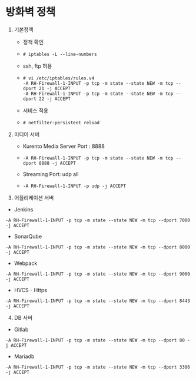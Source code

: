 # 방화벽 정책

1. 기본정책

   * 정책 확인

   * ```
     # iptables -L --line-numbers
     ```
   * ssh, ftp 허용

   * ```
     # vi /etc/iptables/rules.v4
     -A RH-Firewall-1-INPUT -p tcp -m state --state NEW -m tcp --dport 21 -j ACCEPT
     -A RH-Firewall-1-INPUT -p tcp -m state --state NEW -m tcp --dport 22 -j ACCEPT
     ```
   * 서비스 적용

   * ```
     # netfilter-persistent reload
     ```

2. 미디어 서버
   * Kurento Media Server Port : 8888
   * ```
     -A RH-Firewall-1-INPUT -p tcp -m state --state NEW -m tcp --dport 8888 -j ACCEPT
     ```
   * Streaming Port: udp all
   * ```
     -A RH-Firewall-1-INPUT -p udp -j ACCEPT
     ```
     
3. 어플리케이션 서버
  * Jenkins
  ```
  -A RH-Firewall-1-INPUT -p tcp -m state --state NEW -m tcp --dport 7000 -j ACCEPT
  ```
  * SonarQube
  ```
  -A RH-Firewall-1-INPUT -p tcp -m state --state NEW -m tcp --dport 8000 -j ACCEPT
  ```
  * Webpack
  ```
  -A RH-Firewall-1-INPUT -p tcp -m state --state NEW -m tcp --dport 9000 -j ACCEPT
  ```
  * HVCS - Https
  ```
  -A RH-Firewall-1-INPUT -p tcp -m state --state NEW -m tcp --dport 8443 -j ACCEPT
  ```
  
4. DB 서버

  * Gitlab
  ```
-A RH-Firewall-1-INPUT -p tcp -m state --state NEW -m tcp --dport 80 -j ACCEPT
```
  * Mariadb
  ```
-A RH-Firewall-1-INPUT -p tcp -m state --state NEW -m tcp --dport 3306 -j ACCEPT
```



